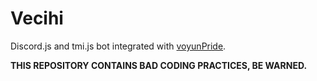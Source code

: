 # Vecihi

Discord.js and tmi.js bot integrated with [voyunPride](https://github.com/linuxgemini/voyunPride).

**THIS REPOSITORY CONTAINS BAD CODING PRACTICES, BE WARNED.**

